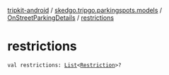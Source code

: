 [tripkit-android](../../index.md) / [skedgo.tripgo.parkingspots.models](../index.md) / [OnStreetParkingDetails](index.md) / [restrictions](./restrictions.md)

# restrictions

`val restrictions: `[`List`](https://kotlinlang.org/api/latest/jvm/stdlib/kotlin.collections/-list/index.html)`<`[`Restriction`](../-restriction/index.md)`>?`